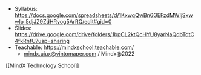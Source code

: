 - Syllabus: https://docs.google.com/spreadsheets/d/1KxwqQwBn6GEFzdMWIjSxwwlo_5djJZ9ZdHRvog5ArRQ/edit#gid=0
- Slides: https://drive.google.com/drive/folders/1bpCL2ktQcHYU8yarNaQdbTdtC4fkRnfU?usp=sharing
- Teachable: https://mindxschool.teachable.com/
	- mindx.uiux@vintomaper.com / Mindx@2022

[[MindX Technology School]]